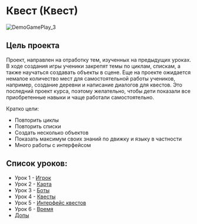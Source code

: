 # Квест (Квест)

![DemoGamePlay_3](https://github.com/user-attachments/assets/638da84d-067d-4f3c-a0ed-d21bba345926)


## Цель проекта
Проект, направлен на отработку тем, изученных на предыдущих уроках. В ходе создания игры ученики закрепят темы по циклам, спискам, а также научаться создавать объекты в сцене.
Еще на проекте ожидается немалое количество мест для самостоятельной работы учеников, например, создание деревни и написание диалогов для квестов.
Это последний проект курса, поэтому желательно, чтобы дети показали все приобретенные навыки и чаще работали самостоятельно.

Кратко цели:
- Повторить циклы
- Повторить списки
- Создать несколько объектов
- Показать максимум своих знаний по движку и языку в частности
- Много работы с интерфейсом

## Список уроков:
- Урок 1 - [Игрок](https://github.com/IT-Compot/Python-methodologies/blob/main/first-stage/Quest/lessons/lesson-1.md)
- Урок 2 - [Карта](https://github.com/IT-Compot/Python-methodologies/blob/main/first-stage/Quest/lessons/lesson-2.md)
- Урок 3 - [Боты](https://github.com/IT-Compot/Python-methodologies/blob/main/first-stage/Quest/lessons/lesson-3.md)
- Урок 4 - [Квесты](https://github.com/IT-Compot/Python-methodologies/blob/main/first-stage/Quest/lessons/lesson-4.md)
- Урок 5 - [Интерфейс квестов](https://github.com/IT-Compot/Python-methodologies/blob/main/first-stage/Quest/lessons/lesson-5.md)
- Урок 6 - [Время](https://github.com/IT-Compot/Python-methodologies/blob/main/first-stage/Quest/lessons/additional.md)
- [Допы]()
